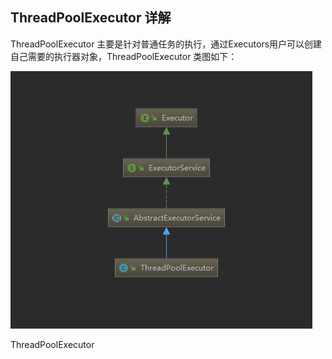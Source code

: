 ## ThreadPoolExecutor 详解

 ThreadPoolExecutor 主要是针对普通任务的执行，通过Executors用户可以创建自己需要的执行器对象，ThreadPoolExecutor 类图如下：

![image-20201113094242272](assets/image-20201113094242272.png)

ThreadPoolExecutor

